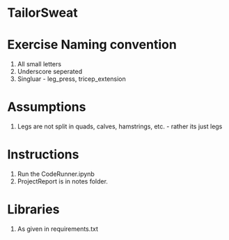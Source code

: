 # TailorSweat

# Exercise Naming convention
1. All small letters
2. Underscore seperated
3. Singluar - leg_press, tricep_extension

# Assumptions
1. Legs are not split in quads, calves, hamstrings, etc. - rather its just legs

# Instructions
1. Run the CodeRunner.ipynb
2. ProjectReport is in notes folder.

# Libraries
1. As given in requirements.txt